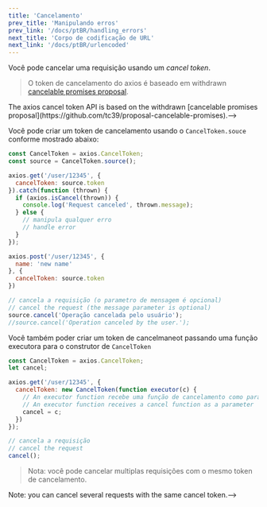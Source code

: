 ```yaml
---
title: 'Cancelamento'
prev_title: 'Manipulando erros'
prev_link: '/docs/ptBR/handling_errors'
next_title: 'Corpo de codificação de URL'
next_link: '/docs/ptBR/urlencoded'
---
```


Você pode cancelar uma requisição usando um *cancel token*.
<!--You can cancel a request using a *cancel token*.-->

> O token de cancelamento do axios é baseado em withdrawn [cancelable promises proposal](https://github.com/tc39/proposal-cancelable-promises).
<!--> The axios cancel token API is based on the withdrawn [cancelable promises proposal](https://github.com/tc39/proposal-cancelable-promises).-->

Você pode criar um token de cancelamento usando o `CancelToken.souce` conforme mostrado abaixo:
<!--You can create a cancel token using the `CancelToken.source` factory as shown below:-->

```js
const CancelToken = axios.CancelToken;
const source = CancelToken.source();

axios.get('/user/12345', {
  cancelToken: source.token
}).catch(function (thrown) {
  if (axios.isCancel(thrown)) {
    console.log('Request canceled', thrown.message);
  } else {
    // manipula qualquer erro
    // handle error
  }
});

axios.post('/user/12345', {
  name: 'new name'
}, {
  cancelToken: source.token
})

// cancela a requisição (o parametro de mensagem é opcional)
// cancel the request (the message parameter is optional)
source.cancel('Operação cancelada pelo usuário');
//source.cancel('Operation canceled by the user.');
```
Você também poder criar um token de cancelmaneot passando uma função executora para o construtor de `CancelToken`
<!--You can also create a cancel token by passing an executor function to the `CancelToken` constructor:-->

```js
const CancelToken = axios.CancelToken;
let cancel;

axios.get('/user/12345', {
  cancelToken: new CancelToken(function executor(c) {
    // An executor function recebe uma função de cancelamento como parametro
    // An executor function receives a cancel function as a parameter
    cancel = c;
  })
});

// cancela a requisição
// cancel the request
cancel();
```

> Nota: você pode cancelar multiplas requisições com o mesmo token de cancelamento.
<!--> Note: you can cancel several requests with the same cancel token.-->
